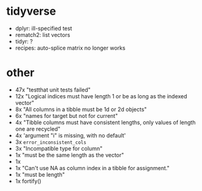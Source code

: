 # tidyverse

- dplyr: ill-specified test
- rematch2: list vectors
- tidyr: ?
- recipes: auto-splice matrix no longer works


# other

- 47x "testthat unit tests failed"
- 12x "Logical indices must have length 1 or be as long as the indexed vector"
- 8x "All columns in a tibble must be 1d or 2d objects"
- 6x "names for target but not for current"
- 4x "Tibble columns must have consistent lengths, only values of length one are recycled"
- 4x 'argument "i" is missing, with no default'
- 3x `error_inconsistent_cols`
- 3x "Incompatible type for column"
- 1x "must be the same length as the vector"
- 1x <table>
- 1x "Can't use NA as column index in a tibble for assignment."
- 1x "must be length"
- 1x fortify()
